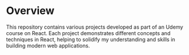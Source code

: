 <h1>
  Overview
</h1>
<p>
  This repository contains various projects developed as part of an Udemy course on React. Each project demonstrates different concepts and techniques in React, helping to solidify my understanding and skills in building modern web applications.
</p>

